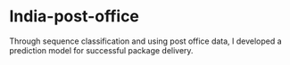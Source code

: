 # India-post-office
Through sequence classification and using post office data, I developed a prediction model for successful package delivery.
